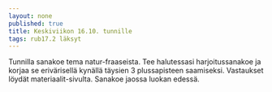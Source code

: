```yaml
---
layout: none
published: true
title: Keskiviikon 16.10. tunnille
tags: rub17.2 läksyt
---
```

Tunnilla sanakoe tema natur-fraaseista. Tee halutessasi harjoitussanakoe ja korjaa se erivärisellä kynällä täysien 3 plussapisteen saamiseksi. Vastaukset löydät materiaalit-sivulta. Sanakoe jaossa luokan edessä.
